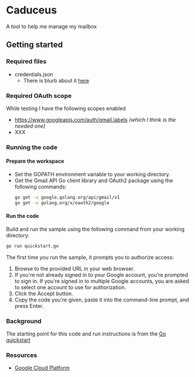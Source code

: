 # Caduceus

A tool to help me manage my mailbox

## Getting started

### Required files
* credentials.json
  * There is blurb about it [here](https://developers.google.com/workspace/guides/create-credentials#desktop-app)

### Required OAuth scope
While testing I have the following scopes enabled
* https://www.googleapis.com/auth/gmail.labels _(which I think is the needed one)_
* XXX

### Running the code
#### Prepare the workspace
* Set the GOPATH environment variable to your working directory.
* Get the Gmail API Go client library and OAuth2 package using the following commands:
  ```bash
  go get -u google.golang.org/api/gmail/v1
  go get -u golang.org/x/oauth2/google
  ```

#### Run the code
Build and run the sample using the following command from your working directory:
  ```bash
  go run quickstart.go
  ```

The first time you run the sample, it prompts you to authorize access:
1. Browse to the provided URL in your web browser.
  1. If you're not already signed in to your Google account, you're prompted to sign in. If you're signed in to multiple Google accounts, you are asked to select one account to use for authorization.
1. Click the Accept button.
1. Copy the code you're given, paste it into the command-line prompt, and press Enter.


### Background
The starting point for this code and run instructions is from the [Go quickstart](https://developers.google.com/gmail/api/quickstart/go)


### Resources
* [Google Cloud Platform](https://console.cloud.google.com/home/dashboard)
